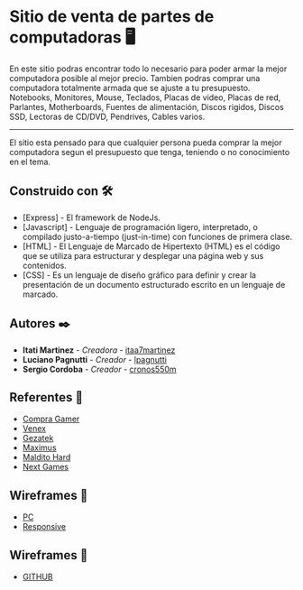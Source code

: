 # Sitio de venta de partes de computadoras 🖥️

En este sitio podras encontrar todo lo necesario para poder armar la mejor computadora posible al mejor precio.
Tambien podras comprar una computadora totalmente armada que se ajuste a tu presupuesto.
Notebooks, Monitores, Mouse, Teclados, Placas de video, Placas de red, Parlantes, Motherboards, Fuentes de alimentación, Discos rigidos, Discos SSD, Lectoras de CD/DVD, Pendrives, Cables varios.

________________________________________________________________________________________________________________________________________

El sitio esta pensado para que cualquier persona pueda comprar la mejor computadora segun el presupuesto que tenga, teniendo o no conocimiento en el tema.


## Construido con 🛠️

* [Express] - El framework de NodeJs.
* [Javascript] - Lenguaje de programación ligero, interpretado, o compilado justo-a-tiempo (just-in-time) con funciones de primera clase.
* [HTML] - El Lenguaje de Marcado de Hipertexto (HTML) es el código que se utiliza para estructurar y desplegar una página web y sus contenidos.
* [CSS] - Es un lenguaje de diseño gráfico para definir y crear la presentación de un documento estructurado escrito en un lenguaje de marcado.

## Autores ✒️

* **Itati Martinez** - *Creadora* - [itaa7martinez](https://github.com/itaa7martinez)
* **Luciano Pagnutti** - *Creador* - [lpagnutti](https://github.com/lpagnutti)
* **Sergio Cordoba** - *Creador* - [cronos550m](https://github.com/cronos550m/)

## Referentes 📄

* [Compra Gamer](https://compragamer.com/)
* [Venex](https://www.venex.com.ar/)
* [Gezatek](https://www.gezatek.com.ar/)
* [Maximus](https://www.maximus.com.ar/)
* [Maldito Hard](https://www.malditohard.com.ar/)
* [Next Games](https://nextgames.com.ar/)

## Wireframes 📄

* [PC](https://miro.com/app/board/o9J_l4Kmv40=/)
* [Responsive](https://miro.com/app/board/o9J_l4JiMzA=/)

## Wireframes 📄

* [GITHUB](https://github.com/cronos550m/ProyectoDH)

